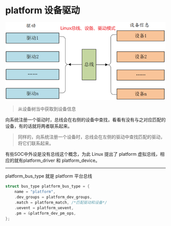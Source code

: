 # platform 设备驱动

![Linux总线、设备、驱动模式](img/Linux总线、设备、驱动模式.png)
>从设备树当中获取到设备信息

向系统注册一个驱动时，总线会在右侧的设备中查找，看看有没有与之对应匹配的设备，有的话就将两者联系起来。
> 同样的，向系统注册一个设备时，总线会在左侧的驱动中查找匹配的驱动，将它们联系起来。

有些SOC中外设是没有总线这个概念，为此 Linux 提出了 platform 虚拟总线，相应的就有platform_driver 和 platform_device。

---

platform_bus_type 就是 platform 平台总线

```C
struct bus_type platform_bus_type = { 
    name = "platform",
    .dev_groups = platform_dev_groups,
    .match = platform_match, /*匹配驱动和设备*/
    .uevent = platform_uevent,
    .pm = &platform_dev_pm_ops,
};
```
